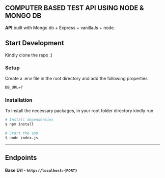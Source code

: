 ## COMPUTER BASED TEST API USING NODE & MONGO DB


**API** built with Mongo db + Express + vanillaJs + node.

## Start Development

Kindly clone the repo :)

### Setup

Create a .env file in the root directory and add the following properties

```markdown
DB_URL=?
```

### Installation

To install the necessary packages, in your root folder directory kindly run

```bash
# Install dependencies
$ npm install

# Start the app
$ node index.js

```

---

## Endpoints

#### Base Url - `http://localhost:{PORT}`




